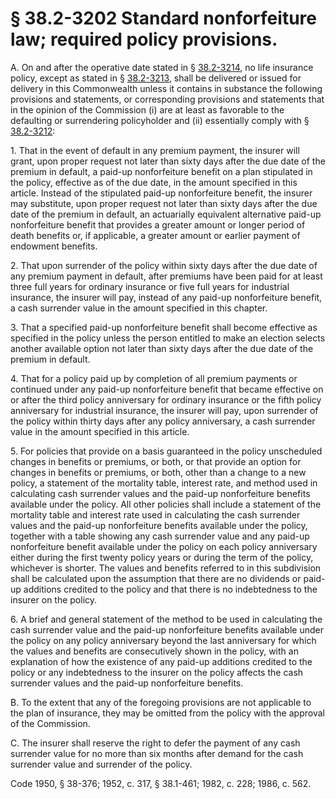 # § 38.2-3202 Standard nonforfeiture law; required policy provisions.

<p>A. On and after the operative date stated in § <a href='http://law.lis.virginia.gov/vacode/38.2-3214/'>38.2-3214</a>, no life insurance policy, except as stated in § <a href='http://law.lis.virginia.gov/vacode/38.2-3213/'>38.2-3213</a>, shall be delivered or issued for delivery in this Commonwealth unless it contains in substance the following provisions and statements, or corresponding provisions and statements that in the opinion of the Commission (i) are at least as favorable to the defaulting or surrendering policyholder and (ii) essentially comply with § <a href='http://law.lis.virginia.gov/vacode/38.2-3212/'>38.2-3212</a>:</p><p>1. That in the event of default in any premium payment, the insurer will grant, upon proper request not later than sixty days after the due date of the premium in default, a paid-up nonforfeiture benefit on a plan stipulated in the policy, effective as of the due date, in the amount specified in this article. Instead of the stipulated paid-up nonforfeiture benefit, the insurer may substitute, upon proper request not later than sixty days after the due date of the premium in default, an actuarially equivalent alternative paid-up nonforfeiture benefit that provides a greater amount or longer period of death benefits or, if applicable, a greater amount or earlier payment of endowment benefits.</p><p>2. That upon surrender of the policy within sixty days after the due date of any premium payment in default, after premiums have been paid for at least three full years for ordinary insurance or five full years for industrial insurance, the insurer will pay, instead of any paid-up nonforfeiture benefit, a cash surrender value in the amount specified in this chapter.</p><p>3. That a specified paid-up nonforfeiture benefit shall become effective as specified in the policy unless the person entitled to make an election selects another available option not later than sixty days after the due date of the premium in default.</p><p>4. That for a policy paid up by completion of all premium payments or continued under any paid-up nonforfeiture benefit that became effective on or after the third policy anniversary for ordinary insurance or the fifth policy anniversary for industrial insurance, the insurer will pay, upon surrender of the policy within thirty days after any policy anniversary, a cash surrender value in the amount specified in this article.</p><p>5. For policies that provide on a basis guaranteed in the policy unscheduled changes in benefits or premiums, or both, or that provide an option for changes in benefits or premiums, or both, other than a change to a new policy, a statement of the mortality table, interest rate, and method used in calculating cash surrender values and the paid-up nonforfeiture benefits available under the policy. All other policies shall include a statement of the mortality table and interest rate used in calculating the cash surrender values and the paid-up nonforfeiture benefits available under the policy, together with a table showing any cash surrender value and any paid-up nonforfeiture benefit available under the policy on each policy anniversary either during the first twenty policy years or during the term of the policy, whichever is shorter. The values and benefits referred to in this subdivision shall be calculated upon the assumption that there are no dividends or paid-up additions credited to the policy and that there is no indebtedness to the insurer on the policy.</p><p>6. A brief and general statement of the method to be used in calculating the cash surrender value and the paid-up nonforfeiture benefits available under the policy on any policy anniversary beyond the last anniversary for which the values and benefits are consecutively shown in the policy, with an explanation of how the existence of any paid-up additions credited to the policy or any indebtedness to the insurer on the policy affects the cash surrender values and the paid-up nonforfeiture benefits.</p><p>B. To the extent that any of the foregoing provisions are not applicable to the plan of insurance, they may be omitted from the policy with the approval of the Commission.</p><p>C. The insurer shall reserve the right to defer the payment of any cash surrender value for no more than six months after demand for the cash surrender value and surrender of the policy.</p><p>Code 1950, § 38-376; 1952, c. 317, § 38.1-461; 1982, c. 228; 1986, c. 562.</p>